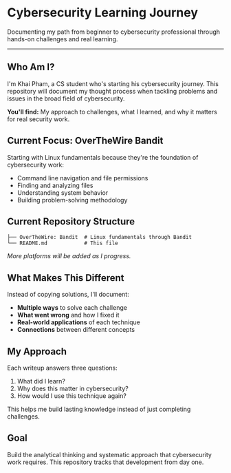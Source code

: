# Cybersecurity Learning Journey

Documenting my path from beginner to cybersecurity professional through hands-on challenges and real learning.

---

## Who Am I?

I'm Khai Pham, a CS student who's starting his cybersecurity journey. This repository will document my thought process when tackling problems and issues in the broad field of cybersecurity.

**You'll find:** My approach to challenges, what I learned, and why it matters for real security work.  

## Current Focus: OverTheWire Bandit

Starting with Linux fundamentals because they're the foundation of cybersecurity work:
- Command line navigation and file permissions
- Finding and analyzing files 
- Understanding system behavior
- Building problem-solving methodology

## Current Repository Structure

```
├── OverTheWire: Bandit  # Linux fundamentals through Bandit
└── README.md            # This file
```

*More platforms will be added as I progress.*

## What Makes This Different

Instead of copying solutions, I'll document:
- **Multiple ways** to solve each challenge
- **What went wrong** and how I fixed it
- **Real-world applications** of each technique
- **Connections** between different concepts

## My Approach

Each writeup answers three questions:
1. What did I learn?
2. Why does this matter in cybersecurity?
3. How would I use this technique again?

This helps me build lasting knowledge instead of just completing challenges.

## Goal

Build the analytical thinking and systematic approach that cybersecurity work requires. This repository tracks that development from day one.
